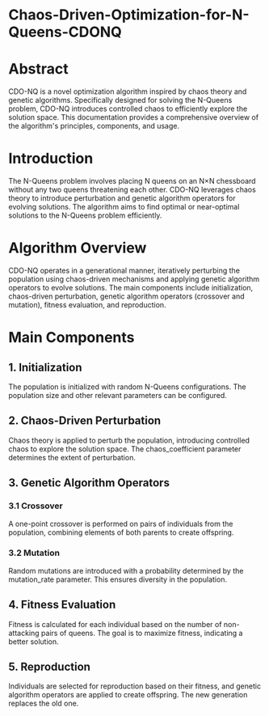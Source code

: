 # Chaos-Driven-Optimization-for-N-Queens-CDONQ
# Abstract

CDO-NQ is a novel optimization algorithm inspired by chaos theory and genetic algorithms. Specifically designed for solving the N-Queens problem, CDO-NQ introduces controlled chaos to efficiently explore the solution space. This documentation provides a comprehensive overview of the algorithm's principles, components, and usage.

# Introduction

The N-Queens problem involves placing N queens on an N×N chessboard without any two queens threatening each other. CDO-NQ leverages chaos theory to introduce perturbation and genetic algorithm operators for evolving solutions. The algorithm aims to find optimal or near-optimal solutions to the N-Queens problem efficiently.

# Algorithm Overview

CDO-NQ operates in a generational manner, iteratively perturbing the population using chaos-driven mechanisms and applying genetic algorithm operators to evolve solutions. The main components include initialization, chaos-driven perturbation, genetic algorithm operators (crossover and mutation), fitness evaluation, and reproduction.

# Main Components

## 1. Initialization
The population is initialized with random N-Queens configurations. The population size and other relevant parameters can be configured.

## 2. Chaos-Driven Perturbation
Chaos theory is applied to perturb the population, introducing controlled chaos to explore the solution space. The chaos_coefficient parameter determines the extent of perturbation.

## 3. Genetic Algorithm Operators
### 3.1 Crossover

A one-point crossover is performed on pairs of individuals from the population, combining elements of both parents to create offspring.

### 3.2 Mutation

Random mutations are introduced with a probability determined by the mutation_rate parameter. This ensures diversity in the population.

## 4. Fitness Evaluation
Fitness is calculated for each individual based on the number of non-attacking pairs of queens. The goal is to maximize fitness, indicating a better solution.

## 5. Reproduction
Individuals are selected for reproduction based on their fitness, and genetic algorithm operators are applied to create offspring. The new generation replaces the old one.

